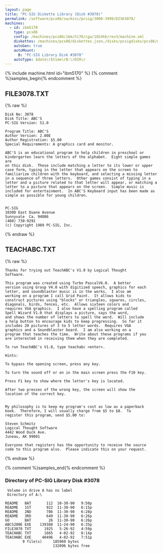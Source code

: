 ```yaml
---
layout: page
title: "PC-SIG Diskette Library (Disk #3078)"
permalink: /software/pcx86/sw/misc/pcsig/3000-3999/DISK3078/
machines:
  - id: ibm5170
    type: pcx86
    config: /machines/pcx86/ibm/5170/cga/1024kb/rev3/machine.xml
    diskettes: /machines/pcx86/diskettes.json,/disks/pcsigdisks/pcx86/diskettes.json
    autoGen: true
    autoMount:
      B: "PC-SIG Library Disk #3078"
    autoType: $date\r$time\rB:\rDIR\r
---
```


{% include machine.html id="ibm5170" %}
{% comment %}samples_begin{% endcomment %}

## FILE3078.TXT

{% raw %}
```
Disk No: 3078                                                           
Disk Title: ABC'S                                                       
PC-SIG Version: S1.0                                                    
                                                                        
Program Title: ABC'S                                                    
Author Version: 2.00E                                                   
Author Registration: $5.00                                              
Special Requirements: A graphics card and monitor.                      
                                                                        
ABC'S is an educational program to help children in preschool or        
kindergarten learn the letters of the alphabet.  Eight simple games are 
on this disk.  These include matching a letter to its lower or upper    
case form, typing in the letter that appears on the screen to           
familiarize children with the keyboard, and selecting a missing letter  
in a sequence of three letters.  Other games consist of typing in a     
letter and a picture related to that letter will appear, or matching a  
letter to a picture that appears on the screen.  Simple music is        
included for entertainment.  In ABC'S Keyboard input has been made as   
simple as possible for young children.                                  
                                                                        
                                                                        
PC-SIG                                                                  
1030D East Duane Avenue                                                 
Sunnyvale  Ca. 94086                                                    
(408) 730-9291                                                          
(c) Copyright 1989 PC-SIG, Inc.                                         
```
{% endraw %}

## TEACHABC.TXT

{% raw %}
```
Thanks for trying out TeachABC's V1.0 by Logical Thought
Software.

This program was created using Turbo PascalV6.0.  A better
version using Grasp V4.0 with digitized speech, graphics for each
letter, and soundblaster music is in the works.  I also am
working on a program I call Grid Paint.  It allows kids to
construct pictures using "blocks" or triangles, squares, circles,
diagonals, birds, fences, etc.  Allows sixteen colors and
requires VGA graphics.  I also have a spelling program called
Spell Wizard V1.0 that displays a picture, says the word,
and shows the number of letters to spell the word.  Will include
a help button to encourage kids to keep progressing.  So far it
includes 20 pictures of 3 to 5 letter words.  Requires VGA
graphics and a Soundblaster board.  I am also working on a
program that teaches the time.  Write about these programs if you
are interested in receiving them when they are completed.

To run TeachABC's V1.0, type teachabc <enter>.

Hints:

To bypass the opening screen, press any key.

To turn the sound off or on in the main screen press the F10 key.

Press F1 key to show where the letter's key is located. 

After two presses of the wrong key, the screen will show the
location of the correct key.


My philosophy is to keep my program's cost as low as a paperback
book.  Therefore, I will usually charge from $5 to $8.  To
register this program, send $5.00 to:

Steven Schmitz
Logical Thought Software
4442 Wood Duck Ave.
Juneau, AK 99801

Everyone that registers has the opportunity to receive the source
code to this program also.  Please indicate this on your request.

```
{% endraw %}

{% comment %}samples_end{% endcomment %}

### Directory of PC-SIG Library Disk #3078

     Volume in drive A has no label
     Directory of A:\

    README   BAT       112  10-30-90   9:50p
    README   1ST       922  11-30-90   6:15p
    README   2ND       786  11-30-90   6:28p
    README   3RD       649  11-30-90   6:26p
    GO       BAT        26  11-30-90   6:26p
    ABCS200E EXE    139388  11-24-90   6:35p
    FILE3078 TXT      1925   5-26-92   4:59p
    TEACHABC TXT      1665   4-02-92   8:14p
    TEACHABC EXE     40496   4-02-92   7:51p
            9 file(s)     185969 bytes
                          132096 bytes free
